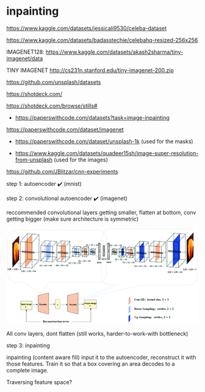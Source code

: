 # inpainting

https://www.kaggle.com/datasets/jessicali9530/celeba-dataset

https://www.kaggle.com/datasets/badasstechie/celebahq-resized-256x256

IMAGENET128: https://www.kaggle.com/datasets/akash2sharma/tiny-imagenet/data

TINY IMAGENET http://cs231n.stanford.edu/tiny-imagenet-200.zip

https://github.com/unsplash/datasets

https://shotdeck.com/

https://shotdeck.com/browse/stills#


* https://paperswithcode.com/datasets?task=image-inpainting

https://paperswithcode.com/dataset/imagenet

* https://paperswithcode.com/dataset/unsplash-1k (used for the masks)

* https://www.kaggle.com/datasets/quadeer15sh/image-super-resolution-from-unsplash (used for the images)

https://github.com/JBlitzar/cnn-experiments


step 1: autoencoder ✔️ (mnist)

step 2: convolutional autoencoder ✔️ (imagenet)

reccommended convolutional layers getting smaller, flatten at bottom, conv getting bigger (make sure architecture is symmetric)

![image](structure.png)

All conv layers, dont flatten (still works, harder-to-work-with bottleneck)


step 3: inpainting 

inpainting (content aware fill) input it to the autoencoder, reconstruct it with those features. Train it so that a box covering an area decodes to a complete image.

Traversing feature space?
